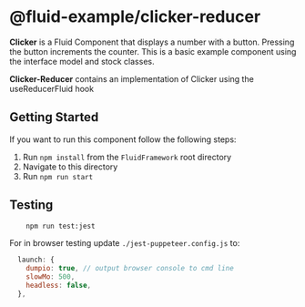 # @fluid-example/clicker-reducer

**Clicker** is a Fluid Component that displays a number with a button. Pressing the button
increments the counter. This is a basic example component using the interface model and stock
classes.

**Clicker-Reducer** contains an implementation of Clicker using the useReducerFluid hook

## Getting Started

If you want to run this component follow the following steps:

1. Run `npm install` from the `FluidFramework` root directory
2. Navigate to this directory
3. Run `npm run start`

## Testing

```bash
    npm run test:jest
```

For in browser testing update `./jest-puppeteer.config.js` to:

```javascript
  launch: {
    dumpio: true, // output browser console to cmd line
    slowMo: 500,
    headless: false,
  },
```

